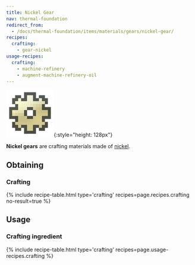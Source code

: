 ```yaml
---
title: Nickel Gear
nav: thermal-foundation
redirect_from:
  - /docs/thermal-foundation/items/materials/gears/nickel-gear/
recipes:
  crafting:
    - gear-nickel
usage-recipes:
  crafting:
    - machine-refinery
    - augment-machine-refinery-oil
---
```


![Nickel gear](/assets/images/thermal-foundation/gear-nickel.png){:style="height: 128px"}


**Nickel gears** are crafting materials made of [nickel](/docs/nickel-ingot/).


Obtaining
---------

### Crafting
{% include recipe-table.html type='crafting' recipes=page.recipes.crafting no-result=true %}


Usage
-----

### Crafting ingredient
{% include recipe-table.html type='crafting' recipes=page.usage-recipes.crafting %}
